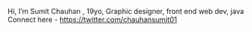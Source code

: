Hi, I’m Sumit Chauhan  , 19yo, Graphic designer, front end web dev, java
Connect here - https://twitter.com/chauhansumit01

<!---
chauhansumit01/chauhansumit01 is a ✨ special ✨ repository because its `README.md` (this file) appears on your GitHub profile.
You can click the Preview link to take a look at your changes.
--->
